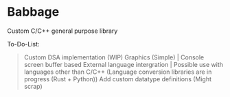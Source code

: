 # Babbage
Custom C/C++ general purpose library

To-Do-List:
  > Custom DSA implementation (WIP)
  > Graphics (Simple) | Console screen buffer based
  > External language intergration | Possible use with languages other than C/C++ (Language conversion libraries are in progress (Rust + Python))
  > Add custom datatype definitions (Might scrap)
